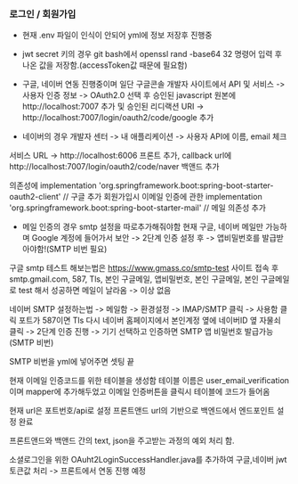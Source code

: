 ### 로그인 / 회원가입 
- 현재 .env 파일이 인식이 안되어 yml에 정보 저장후 진행중

- jwt secret 키의 경우 git bash에서 openssl rand -base64 32 명령어 입력 후 나온 값을 저장함.(accessToken값 때문에 필요함)

- 구글, 네이버 연동 진행중이며 일단 구글콘솔 개발자 사이트에서 API 및 서비스 -> 사용자 인증 정보 
-> OAuth2.0 선택 후 승인된 javascript 원본에 http://localhost:7007 추가 및 승인된 리디랙션 URI ->
http://localhost:7007/login/oauth2/code/google 추가

- 네이버의 경우 개발자 센터 -> 내 애플리케이션 -> 사용자 API에 이름, email 체크

서비스 URL -> http://localhost:6006 프론트 추가, callback url에 http://localhost:7007/login/oauth2/code/naver 백앤드 추가

의존성에 implementation 'org.springframework.boot:spring-boot-starter-oauth2-client' // 구글 추가
회원가입시 이메일 인증에 관한 implementation 'org.springframework.boot:spring-boot-starter-mail' // 메일 의존성 추가

- 메일 인증의 경우 smtp 설정을 따로추가해줘야함
현재 구글, 네이버 메일만 가능하며  Google 계정에 들어가서 보안 -> 2단계 인증 설정 후 -> 앱비밀번호를 발급받아야함!(SMTP 비번 필요)

구글 smtp 테스트 해보는법은 https://www.gmass.co/smtp-test 사이트 접속 후 smtp.gmail.com, 587, Tls, 본인 구글메일, 앱비밀번호,
본인 구글메일, 본인 구글메일로 test 해서 성공하면 메일이 날라옴 -> 이상 없음

네이버 SMTP 설정하는법 -> 메일함 -> 환경설정 -> IMAP/SMTP 클릭 -> 사용함 클릭 포트가 587이면 Tls
다시 네이버 홈페이지에서 본인계정 옆에 네이버ID 옆 자물쇠 클릭 -> 2단계 인증 진행 -> 기기 선택하고 인증하면 SMTP 앱 비밀번호 발급가능(SMTP 비번)

SMTP 비번을 yml에 넣어주면 셋팅 끝

현재 이메일 인증코드를 위한 테이블을 생성함 테이블 이름은 user_email_verification 이며 mapper에 추가해두었고 이메일 인증버튼을 클릭시 테이블에 코드가 들어옴

현재 url은 포트번호/api로 설정 프론트앤드 url의 기반으로 백엔드에서 엔드포인트 설정 완료

프론트앤드와 백앤드 간의 text, json을 주고받는 과정의 예외 처리 함.

소셜로그인을 위한 OAuht2LoginSuccessHandler.java를 추가하여 구글,네이버 jwt 토큰값 처리 -> 프론트에서 연동 진행 예정



